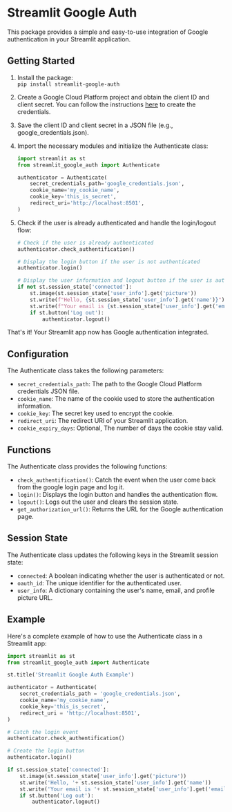 # Streamlit Google Auth
This package provides a simple and easy-to-use integration of Google authentication in your Streamlit application.

## Getting Started
1. Install the package:  
`pip install streamlit-google-auth`

2. Create a Google Cloud Platform project and obtain the client ID and client secret. You can follow the instructions [here](https://developers.google.com/identity/protocols/oauth2/web-server#creatingcred) to create the credentials.

3. Save the client ID and client secret in a JSON file (e.g., google_credentials.json).

4. Import the necessary modules and initialize the Authenticate class:  
    ```python
    import streamlit as st
    from streamlit_google_auth import Authenticate

    authenticator = Authenticate(
        secret_credentials_path='google_credentials.json',
        cookie_name='my_cookie_name',
        cookie_key='this_is_secret',
        redirect_uri='http://localhost:8501',
    )
    ```

5. Check if the user is already authenticated and handle the login/logout flow:
    ```python
    # Check if the user is already authenticated
    authenticator.check_authentification()

    # Display the login button if the user is not authenticated
    authenticator.login()
    
    # Display the user information and logout button if the user is authenticated
    if not st.session_state['connected']:
        st.image(st.session_state['user_info'].get('picture'))
        st.write(f"Hello, {st.session_state['user_info'].get('name')}")
        st.write(f"Your email is {st.session_state['user_info'].get('email')}")
        if st.button('Log out'):
            authenticator.logout()
    ```

That's it! Your Streamlit app now has Google authentication integrated.

## Configuration
The Authenticate class takes the following parameters:

- `secret_credentials_path`: The path to the Google Cloud Platform credentials JSON file.
- `cookie_name`: The name of the cookie used to store the authentication information.
- `cookie_key`: The secret key used to encrypt the cookie.
- `redirect_uri`: The redirect URI of your Streamlit application.
- `cookie_expiry_days`: Optional, The number of days the cookie stay valid.

## Functions
The Authenticate class provides the following functions:
- `check_authentification()`: Catch the event when the user come back from the google login page and log it.
- `login()`: Displays the login button and handles the authentication flow.
- `logout()`: Logs out the user and clears the session state.
- `get_authorization_url()`: Returns the URL for the Google authentication page.

## Session State
The Authenticate class updates the following keys in the Streamlit session state:
- `connected`: A boolean indicating whether the user is authenticated or not.
- `oauth_id`: The unique identifier for the authenticated user.
- `user_info`: A dictionary containing the user's name, email, and profile picture URL.

## Example
Here's a complete example of how to use the Authenticate class in a Streamlit app:

```python
import streamlit as st
from streamlit_google_auth import Authenticate

st.title('Streamlit Google Auth Example')

authenticator = Authenticate(
    secret_credentials_path = 'google_credentials.json',
    cookie_name='my_cookie_name',
    cookie_key='this_is_secret',
    redirect_uri = 'http://localhost:8501',
)

# Catch the login event
authenticator.check_authentification()

# Create the login button
authenticator.login()

if st.session_state['connected']:
    st.image(st.session_state['user_info'].get('picture'))
    st.write('Hello, '+ st.session_state['user_info'].get('name'))
    st.write('Your email is '+ st.session_state['user_info'].get('email'))
    if st.button('Log out'):
        authenticator.logout()
```

